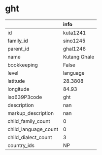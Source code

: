 # ght
|                      | info         |
|:---------------------|:-------------|
| id                   | kuta1241     |
| family_id            | sino1245     |
| parent_id            | ghal1246     |
| name                 | Kutang Ghale |
| bookkeeping          | False        |
| level                | language     |
| latitude             | 28.3808      |
| longitude            | 84.93        |
| iso639P3code         | ght          |
| description          | nan          |
| markup_description   | nan          |
| child_family_count   | 0            |
| child_language_count | 0            |
| child_dialect_count  | 3            |
| country_ids          | NP           |